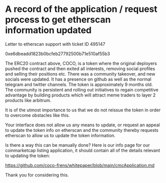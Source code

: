 # A record of the application / request process to get etherscan information updated


Letter to etherscan support with ticket ID 495147

0xe6dbeadd1823b0bcfeb27792500b71e510af55b3

The ERC20 contract above, COCO, is a token where the original deployers pushed the contract and then exited all interests, removing social profiles and selling their positions etc. There was a community takeover, and new socials were updated. It has a presence on github as well as the normal telegram and twitter channels. The token is approximately 9 months old. The community is persistent and rolling out initiatives to regain competitive advantage by building products which will attract meme traders to layer 2 products like arbitrum. 

It is of the utmost importance to us that we do not reissue the token in order to overcome obstacles like this.

Your interface does not allow us any means to update, or request an appeal to update the token info on etherscan and the community thereby requests etherscan to allow us to update the token information.

Is there a way this can be manually done?
Here is our info page for our coinmarketcap listing application, it should contain all of the details relevant to updating the token:

https://github.com/coco-frens/whitepaper/blob/main/cmcApplication.md

Thank you for considering this.

